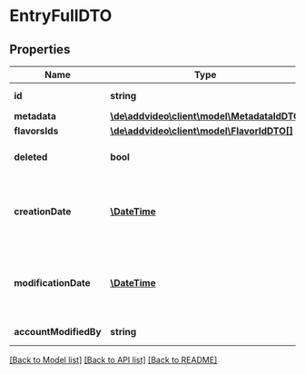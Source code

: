 # EntryFullDTO

## Properties
Name | Type | Description | Notes
------------ | ------------- | ------------- | -------------
**id** | **string** | Generated id. READ ONLY! Value will be set from db and cannot be manipulated via the API!. | [optional] 
**metadata** | [**\de\addvideo\client\model\MetadataIdDTO**](MetadataIdDTO.md) | Internal reference id to Metadata. | [optional] 
**flavorsIds** | [**\de\addvideo\client\model\FlavorIdDTO[]**](FlavorIdDTO.md) | Set of reference ids to Flavors of this entry. | [optional] 
**deleted** | **bool** | Defines whether entry is deleted or not. READ ONLY! Flag is set in db. | [optional] [default to false]
**creationDate** | [**\DateTime**](\DateTime.md) | Date of dataset creation. READ ONLY! Value will be set from db and cannot be manipulated via the API! Format as defined in &lt;a href&#x3D;&#39;http://xml2rfc.ietf.org/public/rfc/html/rfc3339.html#anchor14&#39; target&#x3D;&#39;_blank&#39;&gt;RFC3339&lt;/a&gt;. Format as defined in &lt;a href&#x3D;&#39;http://xml2rfc.ietf.org/public/rfc/html/rfc3339.html#anchor14&#39; target&#x3D;&#39;_blank&#39;&gt;RFC3339&lt;/a&gt;. | [optional] 
**modificationDate** | [**\DateTime**](\DateTime.md) | Date of last dataset modification. READ ONLY! Value will be set from db and cannot be manipulated via the API! Format as defined in &lt;a href&#x3D;&#39;http://xml2rfc.ietf.org/public/rfc/html/rfc3339.html#anchor14&#39; target&#x3D;&#39;_blank&#39;&gt;RFC3339&lt;/a&gt;. Format as defined in &lt;a href&#x3D;&#39;http://xml2rfc.ietf.org/public/rfc/html/rfc3339.html#anchor14&#39; target&#x3D;&#39;_blank&#39;&gt;RFC3339&lt;/a&gt;. | [optional] 
**accountModifiedBy** | **string** | Account used for last dataset modification. READ ONLY! Value will be set from db and cannot be manipulated via the API!. | [optional] 

[[Back to Model list]](../README.md#documentation-for-models) [[Back to API list]](../README.md#documentation-for-api-endpoints) [[Back to README]](../README.md)


